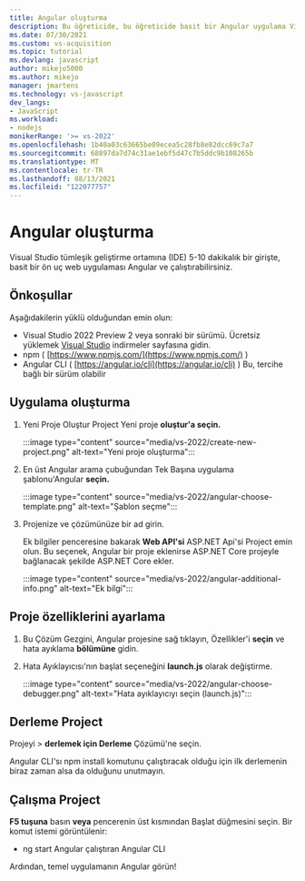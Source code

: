 ```yaml
---
title: Angular oluşturma
description: Bu öğreticide, bu öğreticide basit bir Angular uygulama Visual Studio.
ms.date: 07/30/2021
ms.custom: vs-acquisition
ms.topic: tutorial
ms.devlang: javascript
author: mikejo5000
ms.author: mikejo
manager: jmartens
ms.technology: vs-javascript
dev_langs:
- JavaScript
ms.workload:
- nodejs
monikerRange: '>= vs-2022'
ms.openlocfilehash: 1b40a03c63665be09ecea5c28fb8e82dcc69c7a7
ms.sourcegitcommit: 68897da7d74c31ae1ebf5d47c7b5ddc9b108265b
ms.translationtype: MT
ms.contentlocale: tr-TR
ms.lasthandoff: 08/13/2021
ms.locfileid: "122077757"
---
```

# <a name="create-an-angular-app"></a>Angular oluşturma

Visual Studio tümleşik geliştirme ortamına (IDE) 5-10 dakikalık bir girişte, basit bir ön uç web uygulaması Angular ve çalıştırabilirsiniz.

## <a name="prerequisites"></a>Önkoşullar

Aşağıdakilerin yüklü olduğundan emin olun:

- Visual Studio 2022 Preview 2 veya sonraki bir sürümü. Ücretsiz yüklemek [Visual Studio](https://visualstudio.microsoft.com/downloads/) indirmeler sayfasına gidin.
- npm ( [https://www.npmjs.com/](https://www.npmjs.com/) ) 
- Angular CLI ( [https://angular.io/cli](https://angular.io/cli) ) Bu, tercihe bağlı bir sürüm olabilir

## <a name="create-your-app"></a>Uygulama oluşturma

1. Yeni Proje Oluştur Project Yeni proje **oluştur'a seçin.**

   :::image type="content" source="media/vs-2022/create-new-project.png" alt-text="Yeni proje oluşturma":::

1. En üst Angular arama çubuğundan Tek Başına uygulama şablonu'Angular **seçin.**

   :::image type="content" source="media/vs-2022/angular-choose-template.png" alt-text="Şablon seçme":::

1. Projenize ve çözümünüze bir ad girin. 

   Ek bilgiler penceresine bakarak **Web API'si** ASP.NET Api'si Project emin olun. Bu seçenek, Angular bir proje eklenirse ASP.NET Core projeyle bağlanacak şekilde ASP.NET Core ekler.

   :::image type="content" source="media/vs-2022/angular-additional-info.png" alt-text="Ek bilgi":::

## <a name="set-the-project-properties"></a>Proje özelliklerini ayarlama

1. Bu Çözüm Gezgini, Angular projesine sağ tıklayın, Özellikler'i **seçin** ve hata ayıklama **bölümüne** gidin.

1. Hata Ayıklayıcısı'nın başlat seçeneğini **launch.js** olarak değiştirme.
 
   :::image type="content" source="media/vs-2022/angular-choose-debugger.png" alt-text="Hata ayıklayıcıyı seçin (launch.js)":::

## <a name="build-your-project"></a>Derleme Project

Projeyi   >  **derlemek için Derleme** Çözümü'ne seçin.

Angular CLI'sı npm install komutunu çalıştıracak olduğu için ilk derlemenin biraz zaman alsa da olduğunu unutmayın.

## <a name="start-your-project"></a>Çalışma Project

**F5 tuşuna** basın **veya** pencerenin üst kısmından Başlat düğmesini seçin. Bir komut istemi görüntülenir:

- ng start Angular çalıştıran Angular CLI

Ardından, temel uygulamanın Angular görün!